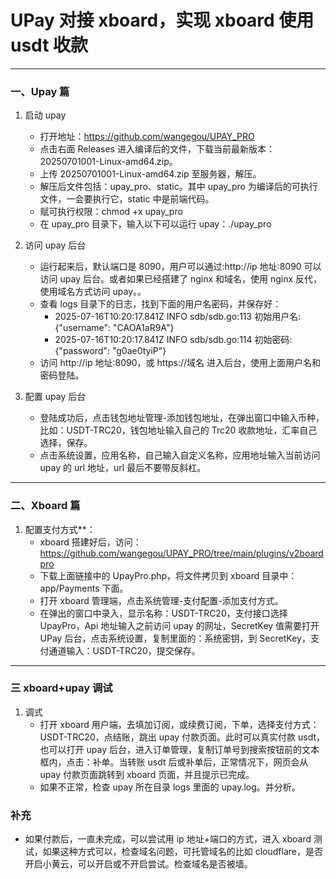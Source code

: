 # UPay 对接 xboard，实现 xboard 使用 usdt 收款

---

### 一、Upay 篇

1. 启动 upay

   - 打开地址：https://github.com/wangegou/UPAY_PRO
   - 点击右面 Releases 进入编译后的文件，下载当前最新版本：20250701001-Linux-amd64.zip。
   - 上传 20250701001-Linux-amd64.zip 至服务器，解压。
   - 解压后文件包括：upay_pro、static。其中 upay_pro 为编译后的可执行文件，一会要执行它，static 中是前端代码。
   - 赋可执行权限：chmod +x upay_pro
   - 在 upay_pro 目录下，输入以下可以运行 upay：./upay_pro

2. 访问 upay 后台

   - 运行起来后，默认端口是 8090，用户可以通过:http://ip 地址:8090 可以访问 upay 后台。或者如果已经搭建了 nginx 和域名，使用 nginx 反代，使用域名方式访问 upay。。
   - 查看 logs 目录下的日志，找到下面的用户名密码，并保存好：
     - 2025-07-16T10:20:17.841Z INFO sdb/sdb.go:113 初始用户名: {"username": "CAOA1aR9A"}
     - 2025-07-16T10:20:17.841Z INFO sdb/sdb.go:114 初始密码: {"password": "g0ae0tyiP"}
   - 访问 http://ip 地址:8090，或 https://域名 进入后台，使用上面用户名和密码登陆。

3. 配置 upay 后台
   - 登陆成功后，点击钱包地址管理-添加钱包地址，在弹出窗口中输入币种，比如：USDT-TRC20，钱包地址输入自己的 Trc20 收款地址，汇率自己选择，保存。
   - 点击系统设置，应用名称，自己输入自定义名称，应用地址输入当前访问 upay 的 url 地址，url 最后不要带反斜杠。

---

### 二、Xboard 篇

1. 配置支付方式\*\*：
   - xboard 搭建好后，访问：https://github.com/wangegou/UPAY_PRO/tree/main/plugins/v2boardpro
   - 下载上面链接中的 UpayPro.php，将文件拷贝到 xboard 目录中：app/Payments 下面。
   - 打开 xboard 管理端，点击系统管理-支付配置-添加支付方式。
   - 在弹出的窗口中录入，显示名称：USDT-TRC20，支付接口选择 UpayPro，Api 地址输入之前访问 upay 的网址，SecretKey 值需要打开 UPay 后台，点击系统设置，复制里面的：系统密钥，到 SecretKey，支付通道输入：USDT-TRC20，提交保存。

---

### 三 xboard+upay 调试

1. 调式
   - 打开 xboard 用户端，去填加订阅，或续费订阅，下单，选择支付方式：USDT-TRC20，点结账，跳出 upay 付款页面。此时可以真实付款 usdt，也可以打开 upay 后台，进入订单管理，复制订单号到搜索按钮前的文本框内，点击：补单。当转账 usdt 后或补单后，正常情况下，网页会从 upay 付款页面跳转到 xboard 页面，并且提示已完成。
   - 如果不正常，检查 upay 所在目录 logs 里面的 upay.log。并分析。

### 补充

- 如果付款后，一直未完成，可以尝试用 ip 地址+端口的方式，进入 xboard 测试，如果这种方式可以，检查域名问题，可托管域名的比如 cloudflare，是否开启小黄云，可以开启或不开启尝试。检查域名是否被墙。
